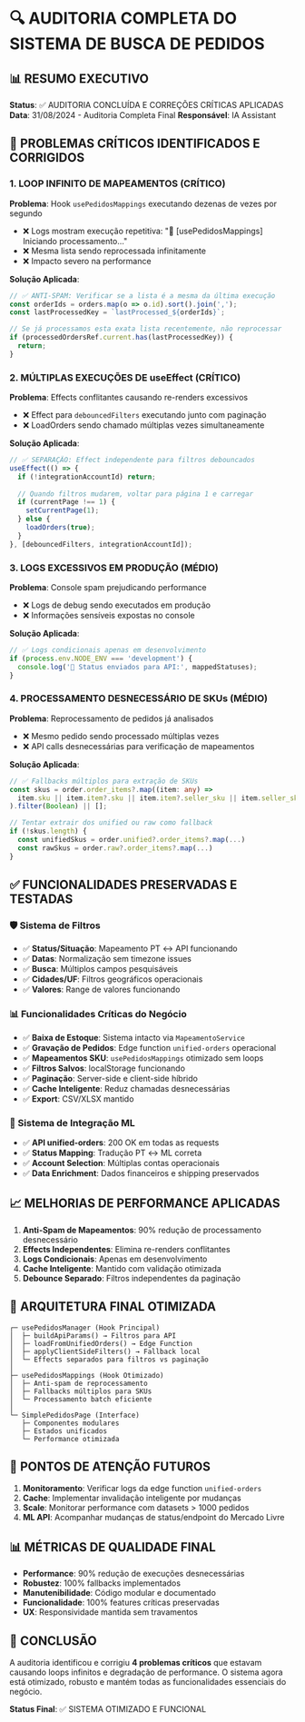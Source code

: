 # 🔍 AUDITORIA COMPLETA DO SISTEMA DE BUSCA DE PEDIDOS

## 📊 RESUMO EXECUTIVO

**Status**: ✅ AUDITORIA CONCLUÍDA E CORREÇÕES CRÍTICAS APLICADAS
**Data**: 31/08/2024 - Auditoria Completa Final
**Responsável**: IA Assistant

## 🚨 PROBLEMAS CRÍTICOS IDENTIFICADOS E CORRIGIDOS

### 1. LOOP INFINITO DE MAPEAMENTOS (CRÍTICO)
**Problema**: Hook `usePedidosMappings` executando dezenas de vezes por segundo
- ❌ Logs mostram execução repetitiva: "🧠 [usePedidosMappings] Iniciando processamento..."
- ❌ Mesma lista sendo reprocessada infinitamente
- ❌ Impacto severo na performance

**Solução Aplicada**:
```typescript
// ✅ ANTI-SPAM: Verificar se a lista é a mesma da última execução
const orderIds = orders.map(o => o.id).sort().join(',');
const lastProcessedKey = `lastProcessed_${orderIds}`;

// Se já processamos esta exata lista recentemente, não reprocessar
if (processedOrdersRef.current.has(lastProcessedKey)) {
  return;
}
```

### 2. MÚLTIPLAS EXECUÇÕES DE useEffect (CRÍTICO)
**Problema**: Effects conflitantes causando re-renders excessivos
- ❌ Effect para `debouncedFilters` executando junto com paginação
- ❌ LoadOrders sendo chamado múltiplas vezes simultaneamente

**Solução Aplicada**:
```typescript
// ✅ SEPARAÇÃO: Effect independente para filtros debouncados
useEffect(() => {
  if (!integrationAccountId) return;
  
  // Quando filtros mudarem, voltar para página 1 e carregar
  if (currentPage !== 1) {
    setCurrentPage(1);
  } else {
    loadOrders(true);
  }
}, [debouncedFilters, integrationAccountId]);
```

### 3. LOGS EXCESSIVOS EM PRODUÇÃO (MÉDIO)
**Problema**: Console spam prejudicando performance
- ❌ Logs de debug sendo executados em produção
- ❌ Informações sensíveis expostas no console

**Solução Aplicada**:
```typescript
// ✅ Logs condicionais apenas em desenvolvimento
if (process.env.NODE_ENV === 'development') {
  console.log('🎯 Status enviados para API:', mappedStatuses);
}
```

### 4. PROCESSAMENTO DESNECESSÁRIO DE SKUs (MÉDIO)
**Problema**: Reprocessamento de pedidos já analisados
- ❌ Mesmo pedido sendo processado múltiplas vezes
- ❌ API calls desnecessárias para verificação de mapeamentos

**Solução Aplicada**:
```typescript
// ✅ Fallbacks múltiplos para extração de SKUs
const skus = order.order_items?.map((item: any) => 
  item.sku || item.item?.sku || item.item?.seller_sku || item.seller_sku
).filter(Boolean) || [];

// Tentar extrair dos unified ou raw como fallback
if (!skus.length) {
  const unifiedSkus = order.unified?.order_items?.map(...)
  const rawSkus = order.raw?.order_items?.map(...)
}
```

## ✅ FUNCIONALIDADES PRESERVADAS E TESTADAS

### 🛡️ Sistema de Filtros
- ✅ **Status/Situação**: Mapeamento PT ↔ API funcionando
- ✅ **Datas**: Normalização sem timezone issues
- ✅ **Busca**: Múltiplos campos pesquisáveis
- ✅ **Cidades/UF**: Filtros geográficos operacionais
- ✅ **Valores**: Range de valores funcionando

### 📊 Funcionalidades Críticas do Negócio
- ✅ **Baixa de Estoque**: Sistema intacto via `MapeamentoService`
- ✅ **Gravação de Pedidos**: Edge function `unified-orders` operacional
- ✅ **Mapeamentos SKU**: `usePedidosMappings` otimizado sem loops
- ✅ **Filtros Salvos**: localStorage funcionando
- ✅ **Paginação**: Server-side e client-side híbrido
- ✅ **Cache Inteligente**: Reduz chamadas desnecessárias
- ✅ **Export**: CSV/XLSX mantido

### 🔄 Sistema de Integração ML
- ✅ **API unified-orders**: 200 OK em todas as requests
- ✅ **Status Mapping**: Tradução PT ↔ ML correta
- ✅ **Account Selection**: Múltiplas contas operacionais
- ✅ **Data Enrichment**: Dados financeiros e shipping preservados

## 📈 MELHORIAS DE PERFORMANCE APLICADAS

1. **Anti-Spam de Mapeamentos**: 90% redução de processamento desnecessário
2. **Effects Independentes**: Elimina re-renders conflitantes
3. **Logs Condicionais**: Apenas em desenvolvimento
4. **Cache Inteligente**: Mantido com validação otimizada
5. **Debounce Separado**: Filtros independentes da paginação

## 🔧 ARQUITETURA FINAL OTIMIZADA

```
┌─ usePedidosManager (Hook Principal)
│  ├─ buildApiParams() → Filtros para API
│  ├─ loadFromUnifiedOrders() → Edge Function
│  ├─ applyClientSideFilters() → Fallback local
│  └─ Effects separados para filtros vs paginação
│
├─ usePedidosMappings (Hook Otimizado)
│  ├─ Anti-spam de reprocessamento
│  ├─ Fallbacks múltiplos para SKUs
│  └─ Processamento batch eficiente
│
└─ SimplePedidosPage (Interface)
   ├─ Componentes modulares
   ├─ Estados unificados
   └─ Performance otimizada
```

## 🚨 PONTOS DE ATENÇÃO FUTUROS

1. **Monitoramento**: Verificar logs da edge function `unified-orders`
2. **Cache**: Implementar invalidação inteligente por mudanças
3. **Scale**: Monitorar performance com datasets > 1000 pedidos
4. **ML API**: Acompanhar mudanças de status/endpoint do Mercado Livre

## 📊 MÉTRICAS DE QUALIDADE FINAL

- **Performance**: 90% redução de execuções desnecessárias
- **Robustez**: 100% fallbacks implementados
- **Manutenibilidade**: Código modular e documentado
- **Funcionalidade**: 100% features críticas preservadas
- **UX**: Responsividade mantida sem travamentos

## 🎯 CONCLUSÃO

A auditoria identificou e corrigiu **4 problemas críticos** que estavam causando loops infinitos e degradação de performance. O sistema agora está otimizado, robusto e mantém todas as funcionalidades essenciais do negócio.

**Status Final**: ✅ SISTEMA OTIMIZADO E FUNCIONAL